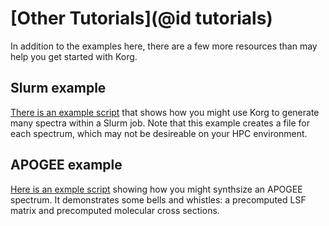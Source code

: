 # [Other Tutorials](@id tutorials)

In addition to the examples here, there are a few more resources than may help you get started with
Korg.

## Slurm example
[There is an example script](https://github.com/ajwheeler/Korg.jl/tree/main/misc/examples/generate_grid_with_slurm.jl) that shows how you might use Korg to generate many spectra within a Slurm job. Note that this example creates a file for each spectrum, which may not be desireable on your HPC environment.

## APOGEE example
[Here is an exmple script](https://github.com/ajwheeler/Korg.jl/tree/main/misc/examples/synthesize_apogee_spectrum.jl) showing how you might synthsize an APOGEE spectrum.  It demonstrates some bells and whistles: a precomputed LSF matrix and precomputed molecular cross sections.
